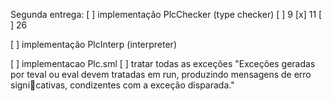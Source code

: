 Segunda entrega:
[ ] implementação PlcChecker (type checker)
[ ] 9
[x] 11
[ ] 26

[ ] implementação PlcInterp (interpreter)

[ ] implementacao Plc.sml
[ ] tratar todas as exceções "Exceções geradas por teval ou eval devem tratadas em run, produzindo mensagens de erro signicativas, condizentes com a exceção disparada."
